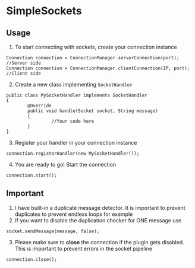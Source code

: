 # SimpleSockets

## Usage
1. To start connecting with sockets, create your connection instance
```
Connection connection = ConnectionManager.serverConnection(port); //Server side
Connection connection = ConnectionManager.clientConnection(IP, port); //Client side
```
2. Create a new class implementing `SocketHandler`
```
public class MySocketHandler implements SocketHandler
{
        @Override
        public void handle(Socket socket, String message)
        {
                 //Your code here
        }
}
```
3. Register your handler in your connection instance
```
connection.registerHandler(new MySocketHandler());
```
4. You are ready to go! Start the connection
```
connection.start();
```

## Important
1. I have built-in a duplicate message detector. It is important to prevent duplicates to prevent endless loops for example
2. If you want to disable the duplication checker for ONE message use
```
socket.sendMessage(message, false);
```
3. Please make sure to **close** the connection if the plugin gets disabled. This is important to prevent errors in the socket pipeline
```
connection.close();
```
